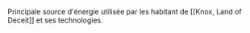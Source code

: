 Principale source d'énergie utilisée par les habitant de [[Knox, Land of Deceit]] et ses technologies.